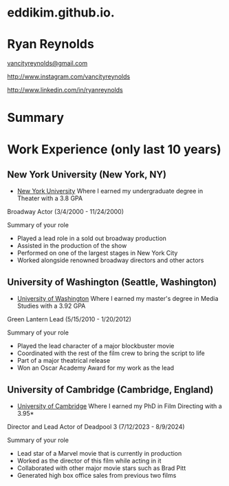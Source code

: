 # eddikim.github.io.

# Ryan Reynolds

vancityreynolds@gmail.com

http://www.instagram.com/vancityreynolds

http://www.linkedin.com/in/ryanreynolds

# Summary

# Work Experience (only last 10 years)

## New York University (New York, NY)

* [New York University][] Where I earned my undergraduate degree in Theater with a 3.8 GPA

Broadway Actor (3/4/2000 - 11/24/2000)

Summary of your role

- Played a lead role in a sold out broadway production
- Assisted in the production of the show 
- Performed on one of the largest stages in New York City
- Worked alongside renowned broadway directors and other actors

## University of Washington (Seattle, Washington)
* [University of Washington][] Where I earned my master's degree in Media Studies with a 3.92 GPA

Green Lantern Lead (5/15/2010 - 1/20/2012)

Summary of your role

- Played the lead character of a major blockbuster movie
- Coordinated with the rest of the film crew to bring the script to life
- Part of a major theatrical release 
- Won an Oscar Academy Award for my work as the lead 

## University of Cambridge (Cambridge, England)
* [University of Cambridge][] Where I earned my PhD in Film Directing with a 3.95*

Director and Lead Actor of Deadpool 3 (7/12/2023 - 8/9/2024)

Summary of your role

- Lead star of a Marvel movie that is currently in production
- Worked as the director of this film while acting in it 
- Collaborated with other major movie stars such as Brad Pitt
- Generated high box office sales from previous two films 


[New York University]: http://www.nyu.edu
[University of Washington]: http://www.washington.edu
[University of Cambridge]: http://www.cam.ac.uk

